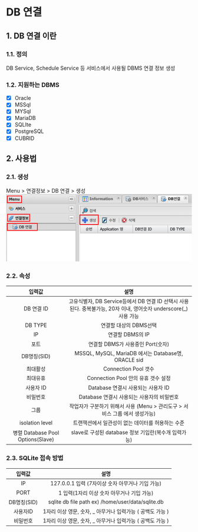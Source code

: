 # DB 연결

## 1. DB 연결 이란
### 1.1. 정의
DB Service, Schedule Service 등 서비스에서 사용될 DBMS 연결 정보 생성

### 1.2. 지원하는 DBMS
- [x] Oracle
- [x] MSSql
- [x] MYSql
- [x] MariaDB
- [x] SQLIte
- [x] PostgreSQL
- [x] CUBRID

## 2. 사용법
### 2.1. 생성
Menu > 연결정보 > DB 연결 > 생성  
![new item](./images/01-connection-information-database-01.png)

### 2.2. 속성
| 입력값 | 설명 |
|:---:|:---:|
| DB 연결 ID | 고유식별자, DB Service등에서 DB 연결 ID 선택시 사용된다. 중복불가능, 20자 이내, 영어숫자 underscore(_)사용 가능 |
| DB TYPE | 연결할 대상의 DBMS선택 |
| IP | 연결할 DBMS의 IP |
| 포트 | 연결할 DBMS가 사용중인 Port(숫자) |
| DB명칭(SID) | MSSQL, MySQL, MariaDB 에서는 Database명, ORACLE sid |
| 최대활성 | Connection Pool 갯수 |
| 최대유휴 | Connection Pool 안의 유휴 갯수 설정 |
| 사용자 ID | Database 연결시 사용되는 사용자 ID |
| 비밀번호 | Database 연결시 사용되는 사용자의 비밀번호 |
| 그룹 | 작업자가 구분하기 위해서 사용 (Menu > 관리도구 > 서비스 그룹 에서 생성가능) |
| isolation level | 트랜잭션에서 일관성이 없는 데이터를 허용하는 수준 |
| 병렬 Database Pool Options(Slave) | slave로 구성된 database 정보 기입란(복수개 입력가능) |

### 2.3. SQLite 접속 방법
| 입력값 | 설명 |
|:---:|:---:|
| IP            |  127.0.0.1 입력 (7자이상 숫자 아무거나 기입 가능) |
| PORT          |  1 입력(1자리 이상 숫자 아무거나 기입 가능) |
| DB명칭(SID)   |  sqlite db file path ex) /home/user/data/sqlite.db |
| 사용자ID      |  1자리 이상 영문, 숫자, _ 아무거나 입력가능 ( 공백도 가능 ) |
| 비밀번호      |  1자리 이상 영문, 숫자, _ 아무거나 입력가능 ( 공백도 가능 ) |
